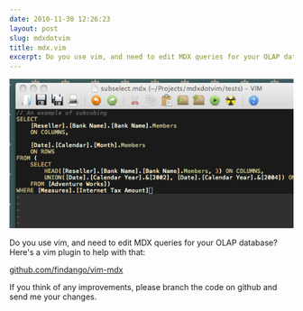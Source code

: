 ```yaml
---
date: 2010-11-30 12:26:23
layout: post
slug: mdxdotvim
title: mdx.vim
excerpt: Do you use vim, and need to edit MDX queries for your OLAP database?
---
```


<img src="/img/mdx_screen.png">

Do you use vim, and need to edit MDX queries for your OLAP database?  
Here's a vim plugin to help with that:

[github.com/findango/vim-mdx](http://github.com/findango/vim-mdx)

If you think of any improvements, please branch the code on github and send me your changes.
